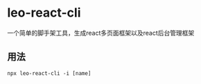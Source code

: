 # leo-react-cli

一个简单的脚手架工具，生成react多页面框架以及react后台管理框架

## 用法

```node
npx leo-react-cli -i [name]
```

